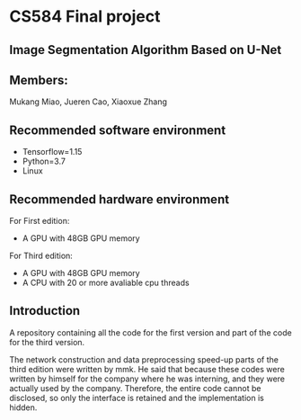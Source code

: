 # CS584 Final project 
## Image Segmentation Algorithm Based on U-Net

## Members:
Mukang Miao, Jueren Cao, Xiaoxue Zhang


## Recommended software environment
+ Tensorflow=1.15
+ Python=3.7
+ Linux

## Recommended hardware environment
For First edition:
+ A GPU with 48GB GPU memory

For Third edition:
+ A GPU with 48GB GPU memory
+ A CPU with 20 or more avaliable cpu threads

## Introduction
A repository containing all the code for the first version and part of the code for the third version.

The network construction and data preprocessing speed-up parts of the third edition were written by mmk. He said that because these codes were written by himself for the company where he was interning, and they were actually used by the company. Therefore, the entire code cannot be disclosed, so only the interface is retained and the implementation is hidden.